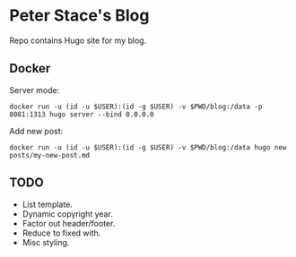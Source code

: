 # Peter Stace's Blog

Repo contains Hugo site for my blog.

## Docker

Server mode:

```fish
docker run -u (id -u $USER):(id -g $USER) -v $PWD/blog:/data -p 8081:1313 hugo server --bind 0.0.0.0
```

Add new post:

```fish
docker run -u (id -u $USER):(id -g $USER) -v $PWD/blog:/data hugo new posts/my-new-post.md
```

## TODO

- List template.
- Dynamic copyright year.
- Factor out header/footer.
- Reduce to fixed with.
- Misc styling.
